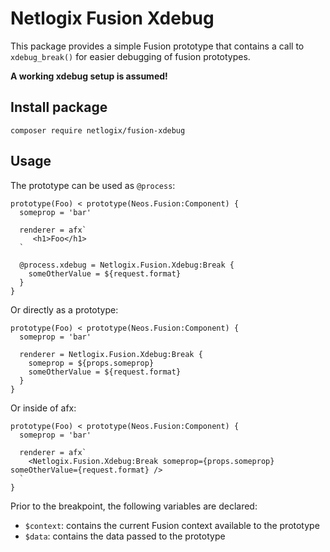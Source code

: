 # Netlogix Fusion Xdebug

This package provides a simple Fusion prototype that contains a call to `xdebug_break()`
for easier debugging of fusion prototypes.

**A working xdebug setup is assumed!**

## Install package
`composer require netlogix/fusion-xdebug`

## Usage

The prototype can be used as `@process`:
```
prototype(Foo) < prototype(Neos.Fusion:Component) {
  someprop = 'bar'

  renderer = afx`
     <h1>Foo</h1>
  `
  
  @process.xdebug = Netlogix.Fusion.Xdebug:Break {
    someOtherValue = ${request.format}
  }
}
```

Or directly as a prototype:
```
prototype(Foo) < prototype(Neos.Fusion:Component) {
  someprop = 'bar'

  renderer = Netlogix.Fusion.Xdebug:Break {
    someprop = ${props.someprop}
    someOtherValue = ${request.format}
  }
}
```

Or inside of afx:
```
prototype(Foo) < prototype(Neos.Fusion:Component) {
  someprop = 'bar'

  renderer = afx`
    <Netlogix.Fusion.Xdebug:Break someprop={props.someprop} someOtherValue={request.format} />
  `
}
```

Prior to the breakpoint, the following variables are declared:
* `$context`: contains the current Fusion context available to the prototype
* `$data`: contains the data passed to the prototype
